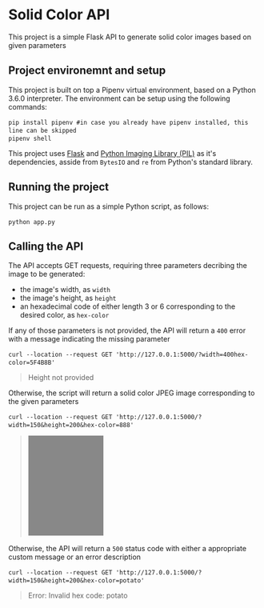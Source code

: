# Solid Color API

This project is a simple Flask API to generate solid color images based on given parameters

## Project environemnt and setup
This project is built on top a Pipenv virtual environment, based on a Python 3.6.0 interpreter. The environment can be setup using the following commands:

``` shell script
pip install pipenv #in case you already have pipenv installed, this line can be skipped
pipenv shell
```

This project uses [Flask](https://flask.palletsprojects.com/en/1.1.x/) and [Python Imaging Library (PIL)](http://www.pythonware.com/products/pil/) as it's dependencies, asside from `BytesIO` and `re` from Python's standard library.

## Running the project
This project can be run as a simple Python script, as follows:
```shell script
python app.py
```

## Calling the API
The API accepts GET requests, requiring three parameters decribing the image to be generated:
+ the image's width, as `width`
+ the image's height, as `height`
+ an hexadecimal code of either length 3 or 6 corresponding to the desired color, as `hex-color`

If any of those parameters is not provided, the API will return a `400` error with a message indicating the missing parameter
```shell script
curl --location --request GET 'http://127.0.0.1:5000/?width=400hex-color=5F4B8B'
```
> Height not provided

Otherwise, the script will return a solid color JPEG image corresponding to the given parameters
 ```shell script
curl --location --request GET 'http://127.0.0.1:5000/?width=150&height=200&hex-color=888'
```
> ![Sample Image](./solid_color_sample_image.jpg)

Otherwise, the API will return a `500` status code with either a appropriate  custom message or an error description
```shell script
curl --location --request GET 'http://127.0.0.1:5000/?width=150&height=200&hex-color=potato'
```
> Error: Invalid hex code: potato